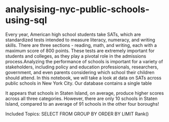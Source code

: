 # analysising-nyc-public-schools-using-sql

Every year, American high school students take SATs, which are standardized tests intended to measure literacy, numeracy, and writing skills. There are three sections - reading, math, and writing, each with a maximum score of 800 points. These tests are extremely important for students and colleges, as they play a pivotal role in the admissions process.Analyzing the performance of schools is important for a variety of stakeholders, including policy and education professionals, researchers, government, and even parents considering which school their children should attend. In this notebook, we will take a look at data on SATs across public schools in New York City. Our database contains a single table

It appears that schools in Staten Island, on average, produce higher scores across all three categories. However, there are only 10 schools in Staten Island, compared to an average of 91 schools in the other four boroughs!

Included Topics:
SELECT
FROM 
GROUP BY
ORDER BY
LIMIT
Rank()
